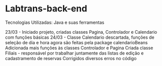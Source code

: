 # Labtrans-back-end
Tecnologias Utilizadas:
  Java e suas ferramentas
 
23/03 - Iniciado projeto, criadas classes Pagina, Controlador e Calendario com funções básicas
24/03 - Classe Calendario descartada, funções de seleção de dia e hora agora são feitas pela package calendarioBeans
        Adicionada mais funções às classes Controlador e Pagina
        Criada classe Filiais - responsável por trabalhar juntamente das listas de edição e cadastramento de reservas
        Corrigidos diversos erros no código
